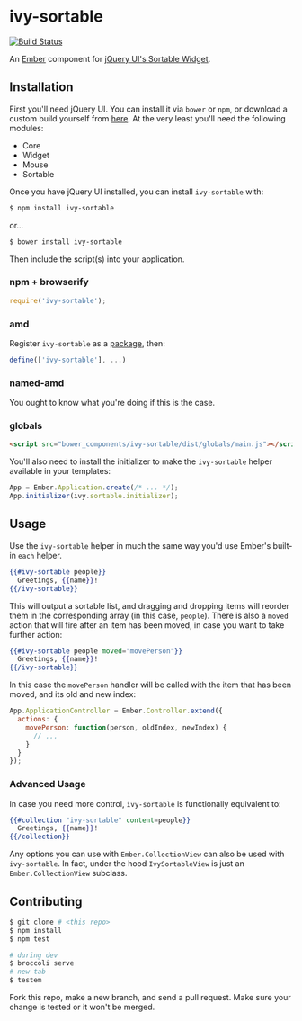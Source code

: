 # ivy-sortable

[![Build Status](https://travis-ci.org/IvyApp/ivy-sortable.svg?branch=master)](https://travis-ci.org/IvyApp/ivy-sortable)

An [Ember][1] component for [jQuery UI's Sortable Widget][2].

## Installation

First you'll need jQuery UI. You can install it via `bower` or `npm`, or
download a custom build yourself from [here][3]. At the very least you'll need
the following modules:

  * Core
  * Widget
  * Mouse
  * Sortable

Once you have jQuery UI installed, you can install `ivy-sortable` with:

```sh
$ npm install ivy-sortable
```

or...

```sh
$ bower install ivy-sortable
```

Then include the script(s) into your application.

### npm + browserify

```js
require('ivy-sortable');
```

### amd

Register `ivy-sortable` as a [package][4], then:

```js
define(['ivy-sortable'], ...)
```

### named-amd

You ought to know what you're doing if this is the case.

### globals

```html
<script src="bower_components/ivy-sortable/dist/globals/main.js"></script>
```

You'll also need to install the initializer to make the `ivy-sortable` helper
available in your templates:

```js
App = Ember.Application.create(/* ... */);
App.initializer(ivy.sortable.initializer);
```

## Usage

Use the `ivy-sortable` helper in much the same way you'd use Ember's built-in
`each` helper.

```handlebars
{{#ivy-sortable people}}
  Greetings, {{name}}!
{{/ivy-sortable}}
```

This will output a sortable list, and dragging and dropping items will reorder
them in the corresponding array (in this case, `people`). There is also
a `moved` action that will fire after an item has been moved, in case you want
to take further action:

```handlebars
{{#ivy-sortable people moved="movePerson"}}
  Greetings, {{name}}!
{{/ivy-sortable}}
```

In this case the `movePerson` handler will be called with the item that has
been moved, and its old and new index:

```js
App.ApplicationController = Ember.Controller.extend({
  actions: {
    movePerson: function(person, oldIndex, newIndex) {
      // ...
    }
  }
});
```

### Advanced Usage

In case you need more control, `ivy-sortable` is functionally equivalent to:

```handlebars
{{#collection "ivy-sortable" content=people}}
  Greetings, {{name}}!
{{/collection}}
```

Any options you can use with `Ember.CollectionView` can also be used with
`ivy-sortable`. In fact, under the hood `IvySortableView` is just an
`Ember.CollectionView` subclass.

## Contributing

```sh
$ git clone # <this repo>
$ npm install
$ npm test

# during dev
$ broccoli serve
# new tab
$ testem
```

Fork this repo, make a new branch, and send a pull request. Make sure your
change is tested or it won't be merged.

[1]: http://emberjs.com
[2]: http://jqueryui.com/sortable/
[3]: http://jqueryui.com/download/
[4]: http://requirejs.org/docs/api.html#packages
